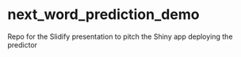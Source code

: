 # next_word_prediction_demo
Repo for the Slidify presentation to pitch the Shiny app deploying the predictor
